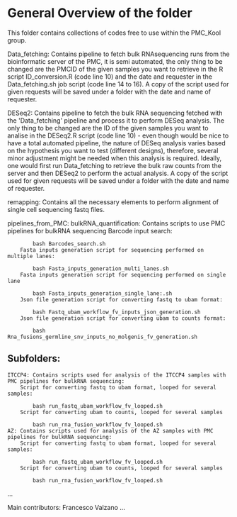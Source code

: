 # General Overview of the folder
This folder contains collections of codes free to use within the PMC_Kool group.



Data_fetching: Contains pipeline to fetch bulk RNAsequencing runs from the bioinformatic server of the PMC, it is semi automated, the only thing to be changed are the PMCID of the given samples you want to retrieve in the R script ID_conversion.R (code line 10) and the date and requester in the Data_fetching.sh job script (code line 14 to 16).
A copy of the script used for given requests will be saved under a folder with the date and name of requester.

DESeq2: Contains pipeline to fetch the bulk RNA sequencing fetched with the 'Data_fetching' pipeline and process it to perform DESeq analysis. The only thing to be changed are the ID of the given samples you want to analise in the DESeq2.R script (code line 10) - even though would be nice to have a total automated pipeline, the nature of DESeq analysis varies based on the hypothesis you want to test (different designs), therefore, several minor adjustment might be needed when this analysis is required.
Ideally, one would first run Data_fetching to retrieve the bulk raw counts from the server and then DESeq2 to perform the actual analysis.
A copy of the script used for given requests will be saved under a folder with the date and name of requester.

remapping: Contains all the necessary elements to perform alignment of single cell sequencing fastq files.

pipelines_from_PMC:
    bulkRNA_quantification: Contains scripts to use PMC pipelines for bulkRNA sequencing
        Barcode input search:
            
            bash Barcodes_search.sh
        Fasta inputs generation script for sequencing performed on multiple lanes:
            
            bash Fasta_inputs_generation_multi_lanes.sh
        Fasta inputs generation script for sequencing performed on single lane
            
            bash Fasta_inputs_generation_single_lane:.sh
        Json file generation script for converting fastq to ubam format:

            bash Fastq_ubam_workflow_fv_inputs_json_generation.sh
        Json file generation script for converting ubam to counts format:

            bash Rna_fusions_germline_snv_inputs_no_molgenis_fv_generation.sh
        
## Subfolders:
    ITCCP4: Contains scripts used for analysis of the ITCCP4 samples with PMC pipelines for bulkRNA sequencing:
        Script for converting fastq to ubam format, looped for several samples:

            bash run_fastq_ubam_workflow_fv_looped.sh
        Script for converting ubam to counts, looped for several samples

            bash run_rna_fusion_workflow_fv_looped.sh
    AZ: Contains scripts used for analysis of the AZ samples with PMC pipelines for bulkRNA sequencing:
        Script for converting fastq to ubam format, looped for several samples:

            bash run_fastq_ubam_workflow_fv_looped.sh
        Script for converting ubam to counts, looped for several samples

            bash run_rna_fusion_workflow_fv_looped.sh
...

Main contributors:
Francesco Valzano
...
